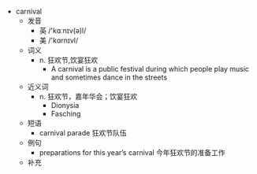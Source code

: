 - carnival
  - 发音
    - 英 /'kɑːnɪv(ə)l/
    - 美 /'kɑrnɪvl/
  - 词义
    - n. 狂欢节,饮宴狂欢
      - A carnival is a public festival during which people play music and sometimes dance in the streets
  - 近义词
    - n. 狂欢节，嘉年华会；饮宴狂欢
      - Dionysia
      - Fasching
  - 短语
    - carnival parade 狂欢节队伍
  - 例句
    - preparations for this year’s carnival 今年狂欢节的准备工作
  - 补充